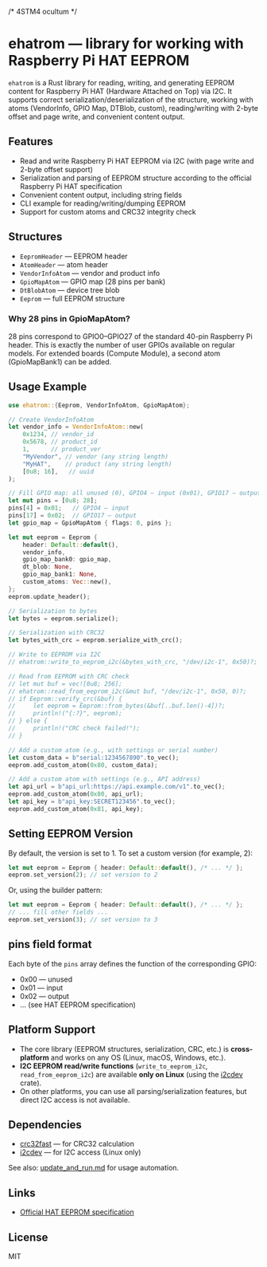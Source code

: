 /*
  4STM4
  ocultum
*/
# ehatrom — library for working with Raspberry Pi HAT EEPROM

`ehatrom` is a Rust library for reading, writing, and generating EEPROM content for Raspberry Pi HAT (Hardware Attached on Top) via I2C. It supports correct serialization/deserialization of the structure, working with atoms (VendorInfo, GPIO Map, DTBlob, custom), reading/writing with 2-byte offset and page write, and convenient content output.

## Features
- Read and write Raspberry Pi HAT EEPROM via I2C (with page write and 2-byte offset support)
- Serialization and parsing of EEPROM structure according to the official Raspberry Pi HAT specification
- Convenient content output, including string fields
- CLI example for reading/writing/dumping EEPROM
- Support for custom atoms and CRC32 integrity check

## Structures
- `EepromHeader` — EEPROM header
- `AtomHeader` — atom header
- `VendorInfoAtom` — vendor and product info
- `GpioMapAtom` — GPIO map (28 pins per bank)
- `DtBlobAtom` — device tree blob
- `Eeprom` — full EEPROM structure

### Why 28 pins in GpioMapAtom?
28 pins correspond to GPIO0–GPIO27 of the standard 40-pin Raspberry Pi header. This is exactly the number of user GPIOs available on regular models. For extended boards (Compute Module), a second atom (GpioMapBank1) can be added.

## Usage Example

```rust
use ehatrom::{Eeprom, VendorInfoAtom, GpioMapAtom};

// Create VendorInfoAtom
let vendor_info = VendorInfoAtom::new(
    0x1234, // vendor_id
    0x5678, // product_id
    1,      // product_ver
    "MyVendor", // vendor (any string length)
    "MyHAT",    // product (any string length)
    [0u8; 16],   // uuid
);

// Fill GPIO map: all unused (0), GPIO4 — input (0x01), GPIO17 — output (0x02)
let mut pins = [0u8; 28];
pins[4] = 0x01;   // GPIO4 — input
pins[17] = 0x02;  // GPIO17 — output
let gpio_map = GpioMapAtom { flags: 0, pins };

let mut eeprom = Eeprom {
    header: Default::default(),
    vendor_info,
    gpio_map_bank0: gpio_map,
    dt_blob: None,
    gpio_map_bank1: None,
    custom_atoms: Vec::new(),
};
eeprom.update_header();

// Serialization to bytes
let bytes = eeprom.serialize();

// Serialization with CRC32
let bytes_with_crc = eeprom.serialize_with_crc();

// Write to EEPROM via I2C
// ehatrom::write_to_eeprom_i2c(&bytes_with_crc, "/dev/i2c-1", 0x50)?;

// Read from EEPROM with CRC check
// let mut buf = vec![0u8; 256];
// ehatrom::read_from_eeprom_i2c(&mut buf, "/dev/i2c-1", 0x50, 0)?;
// if Eeprom::verify_crc(&buf) {
//     let eeprom = Eeprom::from_bytes(&buf[..buf.len()-4])?;
//     println!("{:?}", eeprom);
// } else {
//     println!("CRC check failed!");
// }

// Add a custom atom (e.g., with settings or serial number)
let custom_data = b"serial:1234567890".to_vec();
eeprom.add_custom_atom(0x80, custom_data);

// Add a custom atom with settings (e.g., API address)
let api_url = b"api_url:https://api.example.com/v1".to_vec();
eeprom.add_custom_atom(0x80, api_url);
let api_key = b"api_key:SECRET123456".to_vec();
eeprom.add_custom_atom(0x81, api_key);
```

## Setting EEPROM Version

By default, the version is set to 1. To set a custom version (for example, 2):

```rust
let mut eeprom = Eeprom { header: Default::default(), /* ... */ };
eeprom.set_version(2); // set version to 2
```

Or, using the builder pattern:

```rust
let mut eeprom = Eeprom { header: Default::default(), /* ... */ };
// ... fill other fields ...
eeprom.set_version(3); // set version to 3
```

## pins field format
Each byte of the `pins` array defines the function of the corresponding GPIO:
- 0x00 — unused
- 0x01 — input
- 0x02 — output
- ... (see HAT EEPROM specification)

## Platform Support

- The core library (EEPROM structures, serialization, CRC, etc.) is **cross-platform** and works on any OS (Linux, macOS, Windows, etc.).
- **I2C EEPROM read/write functions** (`write_to_eeprom_i2c`, `read_from_eeprom_i2c`) are available **only on Linux** (using the [i2cdev](https://crates.io/crates/i2cdev) crate).
- On other platforms, you can use all parsing/serialization features, but direct I2C access is not available.

## Dependencies

- [crc32fast](https://crates.io/crates/crc32fast) — for CRC32 calculation
- [i2cdev](https://crates.io/crates/i2cdev) — for I2C access (Linux only)

See also: [update_and_run.md](./update_and_run.md) for usage automation.

## Links
- [Official HAT EEPROM specification](https://github.com/raspberrypi/hats/blob/master/eeprom-format.md)

## License
MIT
